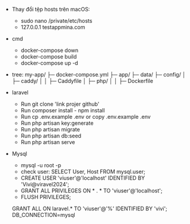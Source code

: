 - Thay đổi tệp hosts trên macOS:
    + sudo nano /private/etc/hosts
    + 127.0.0.1 testappmina.com

- cmd
    + docker-compose down 
    + docker-compose build
    + docker-compose up -d
- tree:
    my-app/
    ├─ docker-compose.yml
    ├─ app/
    ├─ data/
    ├─ config/
    │  ├─ caddy/
    │  │  ├─ Caddyfile
    │  ├─ php/
    │  │  ├─ Dockerfile

- laravel 

    + Run git clone 'link projer github'
    + Run composer install - npm install 
    + Run cp .env.example .env or copy .env.example .env
    + Run php artisan key:generate
    + Run php artisan migrate
    + Run php artisan db:seed
    + Run php artisan serve
- Mysql
    + mysql -u root -p
    + check user: SELECT User, Host FROM mysql.user;
    + CREATE USER 'viuser'@'localhost' IDENTIFIED BY 'Vivi@viravel2024';
    + GRANT ALL PRIVILEGES ON * . * TO 'viuser'@'localhost';
    + FLUSH PRIVILEGES;


    GRANT ALL ON laravel.* TO 'viuser'@'%' IDENTIFIED BY 'vivi';
    DB_CONNECTION=mysql
